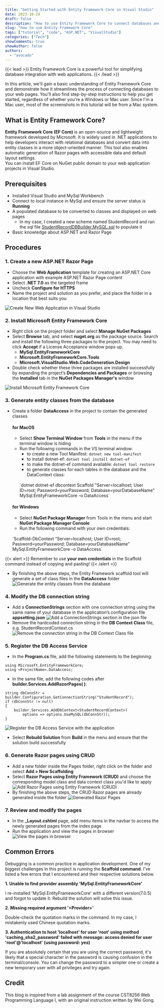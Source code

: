 ```yaml
---
title: "Getting Started with Entity Framework Core in Visual Studio"
date: 2023-10-24
draft: false
description: "How to use Entity Framework Core to connect databases and web pages"
slug: "how to use Entity Framework Core"
tags: ["tutorial", "code", "ASP.NET", "VisualStudio"]
categories: ["Tech"]
showComments: true
showAuthor: false
authors:
  - "avocado"
---
```

{{< lead >}}
Entity Framework Core is a powerful tool for simplifying database integration with web applications.
{{< /lead >}}

In this article, we'll gain a basic understanding of Entity Framework Core and demonstrate how it streamlines the process of connecting databases to your web pages. You'll also find step-by-step instructions to help you get started, regardless of whether you're a Windows or Mac user. Since I'm a Mac user, most of the screenshots in this tutorial will be from a Mac system.

## What is Entity Framework Core?

**Entity Framework Core (EF Core)** is an open-source and lightweight framework developed by Microsoft. It is widely used in .NET applications to help developers interact with relational databases and convert data into entity classes in a more object-oriented manner. This tool also enables automatic generation of Razor pages with accessible data and default layout settings.
<br>
You can install EF Core on NuGet public domain to your web application projects in Visual Studio. 

## Prerequisites 
- Installed Visual Studio and MySql Workbench
- Connect to local instance in MySql and ensure the server status is **Running**
- A populated database to be converted to classes and displayed on web pages
	- In my case, I created a new scheme named StudentRecord and ran the sql file [StudentRecordDBBuilder.MySQL.sql](https://drive.google.com/file/d/1bBJORcZ0EEZJMU3sNsRaKD4LhOobh3Iv/view?usp=share_link) to populate it 
- Basic knowledge about ASP.NET and Razor Page

## Procedures

### 1. Create a new ASP.NET Razor Page
- Choose the **Web Application** template for creating an ASP.NET Core application with example ASP.NET Razor Page content
- Select **.NET 7.0** as the targeted frame
- Uncheck **Configure for HTTPS**
- Name the project and solution as you prefer, and place the folder in a location that best suits you

![Create New Web Application in Visual Studio](EF_Screenshot1.png)

### 2. Install Microsoft Entity Framework Core

- Right click on the project folder and select **Manage NuGet Packages**
- Select **Browse** tab, and select **nuget.org** as the package source. Search and install the following three packages to the project. You may need to click **Accept** if a License Acceptance window pops up. 
	- **MySql.EntityFrameworkCore**
	- **Microsoft.EntityFrameworkCore.Tools**
	- **Microsoft.VisualStudio.Web.CodeGeneration.Design**
- Double check whether these three packages are installed successfully by expanding the project’s **Dependencies and Packages** or browsing the **Installed** tab in the **NuGet Packages Manager's** window

![Install Microsoft Entity Framework Core](EF_Screenshot2.png)

### 3. Generate entity classes from the database
- Create a folder **DataAccess** in the project to contain the generated classes
	#### for MacOS
	- Select **Show Terminal Window** from **Tools** in the menu if the terminal window is hiding
	- Run the following commands in the VS terminal window:
		- to create a new Tool Manifest: `dotnet new tool-manifest`
		- to install dotnet-ef: `dotnet tool install dotnet-ef`
		- to make the dotnet-ef command available: `dotnet tool restore`
		- to generate classes for each tables in the database and the DataContext class: 
		<br>
		`dotnet dotnet-ef dbcontext Scaffold "Server=localhost; User ID=root; Password=yourPassword; Database=yourDatabaseName" MySql.EntityFrameworkCore -o DataAccess`
	#### for Windows
	- Select **NuGet Package Manager** from Tools in the menu and start **NuGet Package Manager Console**
	- Run the following command with your own credentials: 
	<br>
	`Scaffold-DbContext “Server=localhost; User ID=root; Password=yourPassword; Database=yourDatabaseName” MySql.EntityFrameworkCore -o DataAccess`

{{< alert >}}
Remember to use **your own credentials** in the Scaffold command instead of copying and pasting!
{{< /alert >}}
- By finishing the above steps, the Entity Framework scaffold tool will generate a set of class files in the **DataAccess** folder
![Generate the entity classes from the database](EF_Screenshot3.png)

### 4. Modify the DB connection string
- Add a **ConnectionStrings** section with one connection string using the same name of your database in the application’s configuration file **appsetting.json**
![Add a ConnectionStrings section in the json file](EF_Screenshot4.png)
- Remove the hardcoded connection string in the **DB Context Class** file, e.g. StudentRecordContext.cs
![Remove the connection string in the DB Context Class file](EF_Screenshot5.png)
### 5. Register the DB Access Service
- In the **Program.cs** file, add the following statements to the beginning: 
```
using Microsoft.EntityFrameworkCore; 
using <ProjectName>.DataAccess;
```
- In the same file, add the following codes after **builder.Services.AddRazorPages( )**:
```
string dbConnStr = builder.Configuration.GetConnectionString("StudentRecord");
if (dbConnStr != null)
{
    builder.Services.AddDbContext<StudentRecordContext>(
        options => options.UseMySQL(dbConnStr));
}
```
![Register the DB Access Service with the application](EF_Screenshot6.png)
- Select **Rebuild Solution** from **Build** in the menu and ensure that the solution build successfully
### 6. Generate Razor pages using CRUD
- Add a new folder inside the Pages folder, right click on the folder and select **Add > New Scaffolding**
- Select **Razor Pages using Entity Framework (CRUD)** and choose the corresponding model class and data context class you'd like to apply
![Add Razor Pages using Entity Framework (CRUD)](EF_Screenshot7.png)
- By finishing the above steps, the CRUD Razor pages are already generated inside the folder
![Generated Razor Pages](EF_Screenshot8.png)
### 7. Review and modify the pages
- In the **\_Layout.cshtml** page, add menu items in the navbar to access the newly generated pages from the index page
- Run the application and view the pages in browser
![View the pages in browser](EF_Screenshot9.png)
## Common Errors
Debugging is a common practice in application development. One of my biggest challenges in this project is running the **Scaffold command**. I've listed a few errors that I encountered and their respective solutions below.

**1. Unable to find provider assembly 'MySql.EntityFrameworkCore'**

I re-installed 'MySql.EntityFrameworkCore' with a different version(7.0.5) and forgot to update it. Rebuild the solution will solve this issue.

**2. Missing required argument '\<Provider\>'**

Double-check the quotation marks in the command. In my case, I mistakenly used Chinese quotation marks.

**3. Authentication to host 'localhost' for user 'root' using method 'caching_sha2_password' failed with message: access denied for user 'root'@'localhost' (using password: yes)**

If you are absolutely certain that you are using the correct password, it's likely that a special character in the password is causing confusion in the terminal/console. You can change the password to a simpler one or create a new temporary user with all privileges and try again.
## Credit
This blog is inspired from a lab assignment of the course CST8256 Web Programming Language I, with an original instruction written by Wei Gong.